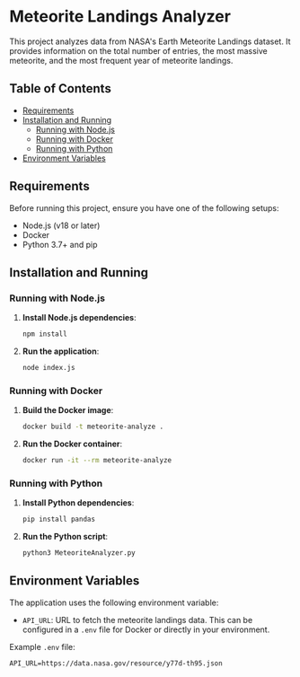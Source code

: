 # Meteorite Landings Analyzer

This project analyzes data from NASA's Earth Meteorite Landings dataset. It provides information on the total number of entries, the most massive meteorite, and the most frequent year of meteorite landings.

## Table of Contents

- [Requirements](#requirements)
- [Installation and Running](#installation-and-running)
  - [Running with Node.js](#running-with-nodejs)
  - [Running with Docker](#running-with-docker)
  - [Running with Python](#running-with-python)
- [Environment Variables](#environment-variables)

## Requirements

Before running this project, ensure you have one of the following setups:

- Node.js (v18 or later)
- Docker
- Python 3.7+ and pip

## Installation and Running

### Running with Node.js

1. **Install Node.js dependencies**:
    ```bash
    npm install
    ```

2. **Run the application**:
    ```bash
    node index.js
    ```

### Running with Docker

1. **Build the Docker image**:
    ```bash
    docker build -t meteorite-analyze .
    ```

2. **Run the Docker container**:
    ```bash
    docker run -it --rm meteorite-analyze
    ```

### Running with Python

1. **Install Python dependencies**:
    ```bash
    pip install pandas
    ```

2. **Run the Python script**:
    ```bash
    python3 MeteoriteAnalyzer.py
    ```

## Environment Variables

The application uses the following environment variable:

- `API_URL`: URL to fetch the meteorite landings data. This can be configured in a `.env` file for Docker or directly in your environment.

Example `.env` file:

```plaintext
API_URL=https://data.nasa.gov/resource/y77d-th95.json
